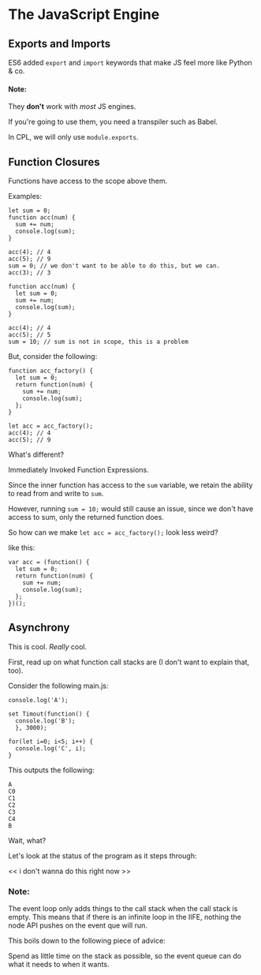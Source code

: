 # The JavaScript Engine


## Exports and Imports

ES6 added `export` and `import` keywords that make JS feel more like Python & co.

#### Note:
They **don't** work with *most* JS engines.

If you're going to use them, you need a transpiler such as Babel.

In CPL, we will only use `module.exports`.


## Function Closures

Functions have access to the scope above them.

Examples:
```
let sum = 0;
function acc(num) {
  sum += num;
  console.log(sum);
}

acc(4); // 4
acc(5); // 9
sum = 0; // we don't want to be able to do this, but we can.
acc(3); // 3
```

```
function acc(num) {
  let sum = 0;
  sum += num;
  console.log(sum);
}

acc(4); // 4
acc(5); // 5
sum = 10; // sum is not in scope, this is a problem
```

But, consider the following:
```
function acc_factory() {
  let sum = 0;
  return function(num) {
    sum += num;
    console.log(sum);
  };
}

let acc = acc_factory();
acc(4); // 4
acc(5); // 9
```
What's different?

Immediately Invoked Function Expressions.

Since the inner function has access to the `sum` variable, we retain the ability to read from and write to `sum`.

However, running `sum = 10;` would still cause an issue, since we don't have access to sum, only the returned function does.

So how can we make `let acc = acc_factory();` look less weird?

like this:
```
var acc = (function() {
  let sum = 0;
  return function(num) {
    sum += num;
    console.log(sum);
  };
})();
```

## Asynchrony

This is cool.
*Really* cool.

First, read up on what function call stacks are (I don't want to explain that, too).


Consider the following main.js:

```
console.log('A');

set Timout(function() {
  console.log('B');
  }, 3000);

for(let i=0; i<5; i++) {
  console.log('C', i);
}
```
This outputs the following:
```
A
C0
C1
C2
C3
C4
B
```

Wait, what?

Let's look at the status of the program as it steps through:

<< i don't wanna do this right now >>

### Note:
The event loop only adds things to the call stack when the call stack is empty.
This means that if there is an infinite loop in the IIFE, nothing the node API pushes on the event que will run.

This boils down to the following piece of advice:

Spend as little time on the stack as possible, so the event queue can do what it needs to when it wants.
